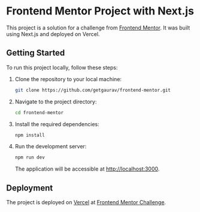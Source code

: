 # Frontend Mentor Project with Next.js

This project is a solution for a challenge from [Frontend Mentor](https://frontendmentor.io/). It was built using Next.js and deployed on Vercel.

## Getting Started

To run this project locally, follow these steps:

1. Clone the repository to your local machine:

   ```bash
   git clone https://github.com/getgaurav/frontend-mentor.git
   ```

2. Navigate to the project directory:

   ```bash
   cd frontend-mentor
   ```

3. Install the required dependencies:

   ```bash
   npm install
   ```

4. Run the development server:

   ```bash
   npm run dev
   ```

   The application will be accessible at [http://localhost:3000](http://localhost:3000).

## Deployment

The project is deployed on [Vercel](https://vercel.com/) at [Frontend Mentor Challenge](https://frontend-mentor-challenge-nextjs.vercel.app).
